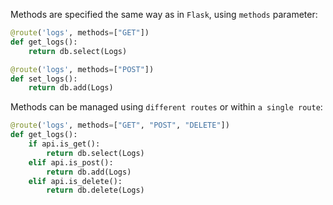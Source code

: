 Methods are specified the same way as in `Flask`, using `methods` parameter:

```python
@route('logs', methods=["GET"])
def get_logs():
    return db.select(Logs)

@route('logs', methods=["POST"])
def set_logs():
    return db.add(Logs)
```

Methods can be managed using `different routes` or within `a single route`:

```python
@route('logs', methods=["GET", "POST", "DELETE"])
def get_logs():
    if api.is_get():
        return db.select(Logs)
    elif api.is_post():
        return db.add(Logs)
    elif api.is_delete():
        return db.delete(Logs)
```